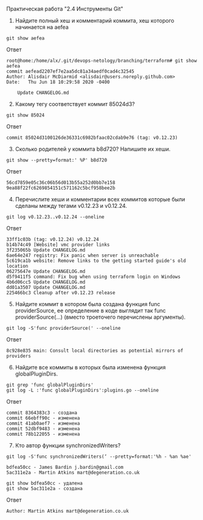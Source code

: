 Практическая работа "2.4 Инструменты Git"
1. Найдите полный хеш и комментарий коммита, хеш которого начинается на aefea
```
git show aefea
```
Ответ
```
root@home:/home/alx/.git/devops-netology/branching/terraform# git show aefea
commit aefead2207ef7e2aa5dc81a34aedf0cad4c32545                             
Author: Alisdair McDiarmid <alisdair@users.noreply.github.com>              
Date:   Thu Jun 18 10:29:58 2020 -0400                                      
                                                                            
    Update CHANGELOG.md                                                     
```
2. Какому тегу соответствует коммит 85024d3?
```
git show 85024
```
Ответ
```
commit 85024d3100126de36331c6982bfaac02cdab9e76 (tag: v0.12.23)
```
3. Сколько родителей у коммита b8d720? Напишите их хеши.
```
git show --pretty=format:' %P' b8d720
```
Ответ
```
56cd7859e05c36c06b56d013b55a252d0bb7e158
9ea88f22fc6269854151c571162c5bcf958bee2b
```
4. Перечислите хеши и комментарии всех коммитов которые были сделаны между тегами v0.12.23 и v0.12.24.
```
git log v0.12.23..v0.12.24 --oneline
```
Ответ
```
33ff1c03b (tag: v0.12.24) v0.12.24
b14b74c49 [Website] vmc provider links
3f235065b Update CHANGELOG.md
6ae64e247 registry: Fix panic when server is unreachable
5c619ca1b website: Remove links to the getting started guide's old location
06275647e Update CHANGELOG.md
d5f9411f5 command: Fix bug when using terraform login on Windows
4b6d06cc5 Update CHANGELOG.md
dd01a3507 Update CHANGELOG.md
225466bc3 Cleanup after v0.12.23 release
```
5. Найдите коммит в котором была создана функция func providerSource, ее определение в коде выглядит так func providerSource(...) (вместо троеточего перечислены аргументы).
```
git log -S'func providerSource(' --oneline
```
Ответ
```
8c928e835 main: Consult local directories as potential mirrors of providers
```
6. Найдите все коммиты в которых была изменена функция globalPluginDirs.
```
git grep 'func globalPluginDirs'
git log -L :'func globalPluginDirs':plugins.go --oneline
```
Ответ
```
commit 8364383c3 - создана
commit 66ebff90c - изменена
commit 41ab0aef7 - изменена
commit 52dbf9483 - изменена
commit 78b122055 - изменена
```
7. Кто автор функции synchronizedWriters?

```
git log -S'func synchronizedWriters(‘ --pretty=format:'%h - %an %ae'
```
```
bdfea50cc - James Bardin j.bardin@gmail.com
5ac311e2a - Martin Atkins mart@degeneration.co.uk
```
```
git show bdfea50cc - удалена
git show 5ac311e2a - создана
```

Ответ
```
Author: Martin Atkins mart@degeneration.co.uk
```
